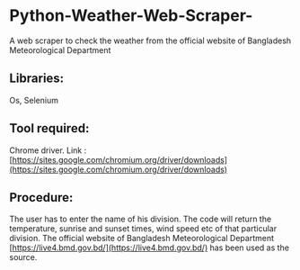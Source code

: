 # Python-Weather-Web-Scraper-
A web scraper to check the weather from the official website of Bangladesh Meteorological Department
## Libraries:
Os, Selenium
## Tool required:
Chrome driver. Link : [https://sites.google.com/chromium.org/driver/downloads](https://sites.google.com/chromium.org/driver/downloads)
## Procedure:
The user has to enter the name of his division. The code will return the temperature, sunrise and sunset times, wind speed etc of that particular division.
The official website of Bangladesh Meteorological Department [https://live4.bmd.gov.bd/](https://live4.bmd.gov.bd/) has been used as the source.
